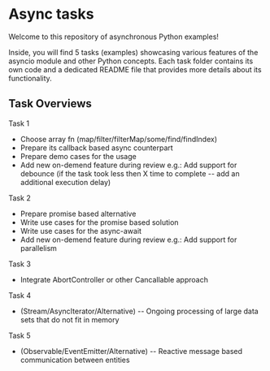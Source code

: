 # Async tasks

Welcome to this repository of asynchronous Python examples! 

Inside, you will find 5 tasks (examples) showcasing various features of the asyncio module and other Python concepts. 
Each task folder contains its own code and a dedicated README file that provides more details about its functionality.

## Task Overviews

  Task 1
  * Choose array fn (map/filter/filterMap/some/find/findIndex)
  * Prepare its callback based async counterpart
  * Prepare demo cases for the usage
  * Add new on-demend feature during review
    e.g.: Add support for debounce (if the task took less then X time to
    complete -- add an additional execution delay)

  Task 2
  * Prepare promise based alternative
  * Write use cases for the promise based solution
  * Write use cases for the async-await
  * Add new on-demend feature during review
    e.g.: Add support for parallelism

  Task 3
  * Integrate AbortController or other Cancallable approach

  Task 4 
  * (Stream/AsyncIterator/Alternative) -- Ongoing processing of large data sets that do not fit in memory

  Task 5 
  * (Observable/EventEmitter/Alternative) -- Reactive message based communication between entities

